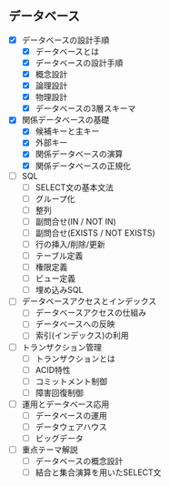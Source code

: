 ## データベース

- [x] データベースの設計手順
  - [x] データベースとは
  - [x] データベースの設計手順
  - [x] 概念設計
  - [x] 論理設計
  - [x] 物理設計
  - [x] データベースの3層スキーマ
- [x] 関係データベースの基礎
  - [x] 候補キーと主キー
  - [x] 外部キー
  - [x] 関係データベースの演算
  - [x] 関係データベースの正規化
- [ ] SQL
  - [ ] SELECT文の基本文法
  - [ ] グループ化
  - [ ] 整列
  - [ ] 副問合せ(IN / NOT IN)
  - [ ] 副問合せ(EXISTS / NOT EXISTS)
  - [ ] 行の挿入/削除/更新
  - [ ] テーブル定義
  - [ ] 権限定義
  - [ ] ビュー定義
  - [ ] 埋め込みSQL
- [ ] データベースアクセスとインデックス
  - [ ] データベースアクセスの仕組み
  - [ ] データベースへの反映
  - [ ] 索引(インデックス)の利用
- [ ] トランザクション管理
  - [ ] トランザクションとは
  - [ ] ACID特性
  - [ ] コミットメント制御
  - [ ] 障害回復制御
- [ ] 運用とデータベース応用
  - [ ] データベースの運用
  - [ ] データウェアハウス
  - [ ] ビッグデータ
- [ ] 重点テーマ解説
  - [ ] データベースの概念設計
  - [ ] 結合と集合演算を用いたSELECT文
